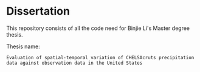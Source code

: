 # Dissertation
This repository consists of all the code need for Binjie Li's  Master degree thesis.

Thesis name: 

`Evaluation of spatial-temporal variation of CHELSAcruts precipitation data against observation data in the United States`

